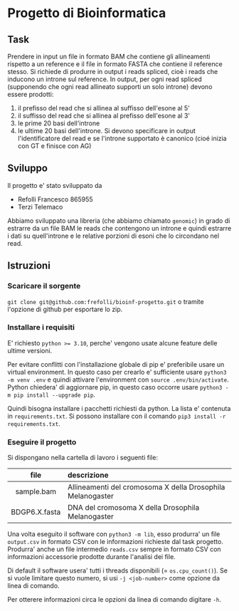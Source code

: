 # Progetto di Bioinformatica

## Task

Prendere in input un file in formato BAM che contiene gli allineamenti rispetto a un reference e il file in formato FASTA che contiene il reference stesso. Si richiede di produrre in output i reads spliced, cioè i reads che inducono un introne sul reference. In output, per ogni read spliced (supponendo che ogni read allineato supporti un solo introne) devono essere prodotti:

1. il prefisso del read che si allinea al suffisso dell'esone al 5'
2. il suffisso del read che si allinea al prefisso dell'esone al 3'
3. le prime 20 basi dell'introne
4. le ultime 20 basi dell'introne. Si devono specificare in output l'identificatore del read e se l'introne supportato è canonico (cioé inizia con GT e finisce con AG)

## Sviluppo

Il progetto e' stato sviluppato da

- Refolli Francesco 865955
- Terzi Telemaco 

Abbiamo sviluppato una libreria (che abbiamo chiamato `genomic`) in grado di estrarre da un file BAM le reads che contengono un introne e quindi estrarre i dati su quell'introne e le relative porzioni di esoni che lo circondano nel read.

## Istruzioni

### Scaricare il sorgente

`git clone git@github.com:frefolli/bioinf-progetto.git` o tramite l'opzione di github per esportare lo zip.

### Installare i requisiti

E' richiesto `python >= 3.10`, perche' vengono usate alcune feature delle ultime versioni.

Per evitare conflitti con l'installazione globale di pip e' preferibile usare un virtual environment.
In questo caso per crearlo e' sufficiente usare `python3 -m venv .env` e quindi attivare l'environment con `source .env/bin/activate`.
Python chiedera' di aggiornare pip, in questo caso occorre usare `python3 -m pip install --upgrade pip`.

Quindi bisogna installare i pacchetti richiesti da python. La lista e' contenuta in `requirements.txt`.
Si possono installare con il comando `pip3 install -r requirements.txt`.

### Eseguire il progetto

Si dispongano nella cartella di lavoro i seguenti file:

| file | descrizione |
| :---: | :---------- |
| sample.bam    | Allineamenti del cromosoma X della Drosophila Melanogaster |
| BDGP6.X.fasta | DNA del cromosoma X della Drosophila Melanogaster |

Una volta eseguito il software con `python3 -m lib`, esso produrra' un file `output.csv` in formato CSV con le informazioni richieste dal task progetto. Produrra' anche un file intermedio `reads.csv` sempre in formato CSV con informazioni accessorie prodotte durante l'analisi dei file.

Di default il software usera' tutti i threads disponibili (= ```os.cpu_count()```).
Se si vuole limitare questo numero, si usi `-j <job-number>` come opzione da linea di comando.

Per otterere informazioni circa le opzioni da linea di comando digitare `-h`.

